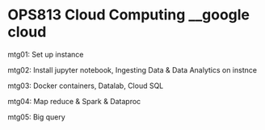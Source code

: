 # OPS813 Cloud Computing __google cloud 

mtg01: Set up instance 

mtg02: Install jupyter notebook, Ingesting Data & Data Analytics on instnce

mtg03: Docker containers, Datalab, Cloud SQL

mtg04: Map reduce & Spark & Dataproc

mtg05: Big query

